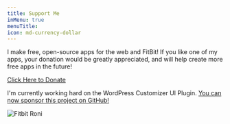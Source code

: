 ```yaml
---
title: Support Me
inMenu: true
menuTitle: 
icon: md-currency-dollar
---
```

I make free, open-source apps for the web and FitBit! If you like one of my apps, your donation would be greatly appreciated, and will help create more free apps in the future!

[Click Here to Donate](https://www.paypal.me/chrisperko)

I'm currently working hard on the WordPress Customizer UI Plugin.  [You can now sponsor this project on GitHub!](https://github.com/sponsors/BaronVonPerko)

![Fitbit Roni](/assets/images/fitbit-roni.jpg)
